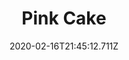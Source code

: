 ---
templateKey: blog-post
title: Pink Cake
type: cooking
energy: 250
health: 112
description: There's little heart candies on top. 
featuredpost: false
date: 2020-02-16T21:45:12.711Z
featuredimage: /img/Pink_Cake.png
sellPrice: 480
tags:
  - Melon
  - Wheat Flour
  - Sugar
  - Egg
  - edible
---